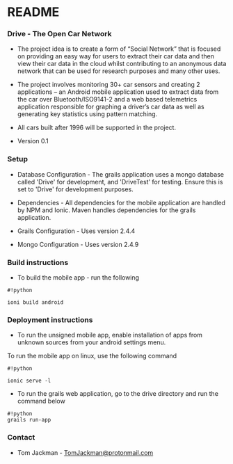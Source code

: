 # README #

### Drive - The Open Car Network ###

* The project idea is to create a form of “Social Network” that is focused on providing an easy way for users to extract their car data and then view their car data in the cloud whilst contributing to an anonymous data network that can be used for research purposes and many other uses. 

* The project involves monitoring 30+ car sensors and creating 2 applications – an Android mobile application used to extract data from the car over Bluetooth/ISO9141-2 and a web based telemetrics application responsible for graphing a driver’s car data as well as generating key statistics using pattern matching. 

* All cars built after 1996 will be supported in the project.

* Version 0.1

### Setup ###

* Database Configuration - The grails application uses a mongo database called 'Drive' for development, and 'DriveTest' for testing. Ensure this is set to 'Drive' for development purposes.

* Dependencies - All dependencies for the mobile application are handled by NPM and Ionic. Maven handles dependencies for the grails application.

* Grails Configuration - Uses version 2.4.4

* Mongo Configuration - Uses version 2.4.9

### Build instructions ###

* To build the mobile app - run the following


```
#!python

ioni build android
```

 
### Deployment instructions ###

* To run the unsigned mobile app, enable installation of apps from unknown sources from your android settings menu.

 To run the mobile app on linux, use the following command


```
#!python

ionic serve -l
```


* To run the grails web application, go to the drive directory and run the command below 
```
#!python
grails run-app
```

### Contact ###

* Tom Jackman - TomJackman@protonmail.com